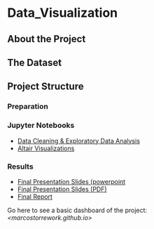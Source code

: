 # Data_Visualization

## About the Project


## The Dataset

## Project Structure


### Preparation


### Jupyter Notebooks

* [Data Cleaning & Exploratory Data Analysis]()
* [Altair Visualizations]()

### Results

* [Final Presentation Slides (powerpoint]()
* [Final Presentation Slides (PDF)]()
* [Final Report]()

Go here to see a basic dashboard of the project: *<marcostorrework.github.io>*
